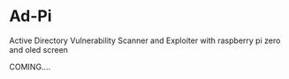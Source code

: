 # Ad-Pi
Active Directory Vulnerability Scanner and Exploiter with raspberry pi zero and oled screen

COMING....
